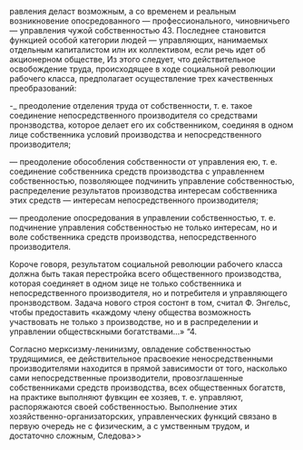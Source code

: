 равления деласт возможным, а со временем и реальным возникновение  опосредованного — профессионального, чиновничьего — управления чужой собственностью 43. Последнее становится функцией особой категории людей — управляющих, нанимаемых отдельным капиталистом илн их коллективом, если речь идет об акционерном обществе, Из этого следует, что действительное освобождение труда, происходящее в ходе социальной революции рабочего класса, предполагает осуществление трех качественных преобразований:

-_ преодоление отделения труда от собственности, т. е. такое соединение непосредственного производителя со средствами пронзводства, которое делает его их собственником, соединяя в одном лице собственника условий производства и непосредственного производителя;

— преодоление обособления собственности от управления ею, т. е. соединение собственника средств производства с управленнем собственностью, позволяющее подчинить управление собственностью, распределение результатов производства интересам собственника этих средств — интересам непосредственного производителя;

— преодоление опосредования в управлении собственностью, т. е. подчинение управления собственностью не только интересам, но и воле собственника средств производства, непосредственного производителя.

Короче говоря, результатом социальной революции рабочего класса должна быть такая перестройка всего общественного производства, которая соединяет в одном зице не только собственника и непосредственного производителя, но и потребителя и управляющего пронзводством. Задача нового строя состонт в том, считал Ф. Энгельс, чтобы предоставить «каждому члену общества возможность участвовать не только з производстве, но и в распределении и управлении обществскными богатствами...» “4.

Согласно мерксизму-ленинизму, овладение собственностью трудящимися, ее действительное прасвоекие неносредственными производителями находится в прямой зависимости от того, насколько сами непосредственные производители, провозглашенные собственниками средств производства, всех общественных богатств, на практике выполняют фувкцин ее хозяев, т. е. управляют, распоряжаются своей собственностью. Выполнение этих  хозяйственно-организаторских, управленческих функций связано в первую очередь не с физическим, а с умственным трудом, и достаточно сложным, Следова>>
